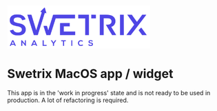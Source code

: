 <img src="/macosapp/Assets.xcassets/BlueLogo.imageset/logo_blue.svg" alt="" height="100" />

# Swetrix MacOS app / widget
This app is in the 'work in progress' state and is not ready to be used in production.
A lot of refactoring is required.
